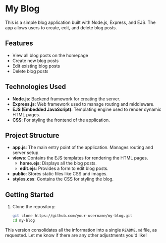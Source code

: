 # My Blog

This is a simple blog application built with Node.js, Express, and EJS. The app allows users to create, edit, and delete blog posts.

## Features

- View all blog posts on the homepage
- Create new blog posts
- Edit existing blog posts
- Delete blog posts

## Technologies Used

- **Node.js**: Backend framework for creating the server.
- **Express.js**: Web framework used to manage routing and middleware.
- **EJS (Embedded JavaScript)**: Templating engine used to render dynamic HTML pages.
- **CSS**: For styling the frontend of the application.

## Project Structure

- **app.js**: The main entry point of the application. Manages routing and server setup.
- **views**: Contains the EJS templates for rendering the HTML pages.
  - **home.ejs**: Displays all the blog posts.
  - **edit.ejs**: Provides a form to edit blog posts.
- **public**: Stores static files like CSS and images.
- **styles.css**: Contains the CSS for styling the blog.

## Getting Started

1. Clone the repository:
   ```bash
   git clone https://github.com/your-username/my-blog.git
   cd my-blog

This version consolidates all the information into a single `README.md` file, as requested. Let me know if there are any other adjustments you'd like!
